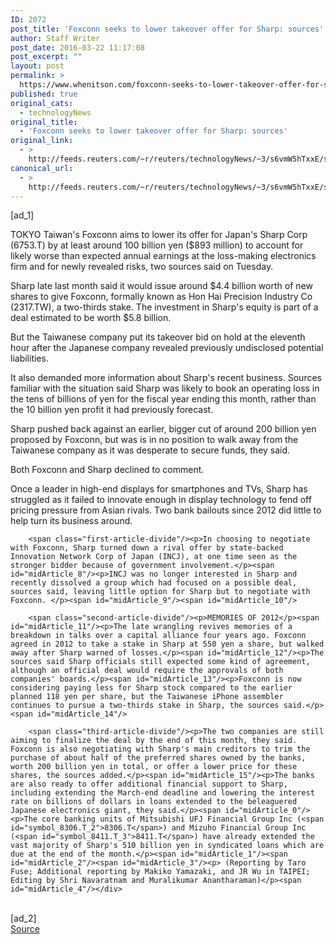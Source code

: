 ```yaml
---
ID: 2072
post_title: 'Foxconn seeks to lower takeover offer for Sharp: sources'
author: Staff Writer
post_date: 2016-03-22 11:17:08
post_excerpt: ""
layout: post
permalink: >
  https://www.whenitson.com/foxconn-seeks-to-lower-takeover-offer-for-sharp-sources/
published: true
original_cats:
  - technologyNews
original_title:
  - 'Foxconn seeks to lower takeover offer for Sharp: sources'
original_link:
  - >
    http://feeds.reuters.com/~r/reuters/technologyNews/~3/s6vmW5hTxxE/story01.htm
canonical_url:
  - >
    http://feeds.reuters.com/~r/reuters/technologyNews/~3/s6vmW5hTxxE/story01.htm
---
```

 [ad_1]
<br><div id="articleText">
<span id="midArticle_start"/>

<span id="midArticle_0"/><span class="focusParagraph" readability="5"><p><span class="articleLocation">TOKYO</span> Taiwan's Foxconn aims to lower its offer for Japan's Sharp Corp (<span id="symbol_6753.T_0">6753.T</span>) by at least around 100 billion yen ($893 million) to account for likely worse than expected annual earnings at the loss-making electronics firm and for newly revealed risks, two sources said on Tuesday.</p></span><span id="midArticle_1"/><p>Sharp late last month said it would issue around $4.4 billion worth of new shares to give Foxconn, formally known as Hon Hai Precision Industry Co (<span id="symbol_2317.TW_1">2317.TW</span>), a two-thirds stake. The investment in Sharp's equity is part of a deal estimated to be worth $5.8 billion.</p><span id="midArticle_2"/><p>But the Taiwanese company put its takeover bid on hold at the eleventh hour after the Japanese company revealed previously undisclosed potential liabilities.</p><span id="midArticle_3"/><p>It also demanded more information about Sharp's recent business. Sources familiar with the situation said Sharp was likely to book an operating loss in the tens of billions of yen for the fiscal year ending this month, rather than the 10 billion yen profit it had previously forecast.  </p><span id="midArticle_4"/><p>Sharp pushed back against an earlier, bigger cut of around 200 billion yen proposed by Foxconn, but was is in no position to walk away from the Taiwanese company as it was desperate to secure funds, they said. </p><span id="midArticle_5"/><p>Both Foxconn and Sharp declined to comment.  </p><span id="midArticle_6"/><p>Once a leader in high-end displays for smartphones and TVs, Sharp has struggled as it failed to innovate enough in display technology to fend off pricing pressure from Asian rivals. Two bank bailouts since 2012 did little to help turn its business around.</p><span id="midArticle_7"/>
        
        <span class="first-article-divide"/><p>In choosing to negotiate with Foxconn, Sharp turned down a rival offer by state-backed Innovation Network Corp of Japan (INCJ), at one time seen as the stronger bidder because of government involvement.</p><span id="midArticle_8"/><p>INCJ was no longer interested in Sharp and recently dissolved a group which had focused on a possible deal, sources said, leaving little option for Sharp but to negotiate with Foxconn. </p><span id="midArticle_9"/><span id="midArticle_10"/>
        
        <span class="second-article-divide"/><p>MEMORIES OF 2012</p><span id="midArticle_11"/><p>The late wrangling revives memories of a breakdown in talks over a capital alliance four years ago. Foxconn agreed in 2012 to take a stake in Sharp at 550 yen a share, but walked away after Sharp warned of losses.</p><span id="midArticle_12"/><p>The sources said Sharp officials still expected some kind of agreement, although an official deal would require the approvals of both companies' boards.</p><span id="midArticle_13"/><p>Foxconn is now considering paying less for Sharp stock compared to the earlier planned 118 yen per share, but the Taiwanese iPhone assembler continues to pursue a two-thirds stake in Sharp, the sources said.</p><span id="midArticle_14"/>
        
        <span class="third-article-divide"/><p>The two companies are still aiming to finalize the deal by the end of this month, they said. Foxconn is also negotiating with Sharp's main creditors to trim the purchase of about half of the preferred shares owned by the banks, worth 200 billion yen in total, or offer a lower price for these shares, the sources added.</p><span id="midArticle_15"/><p>The banks are also ready to offer additional financial support to Sharp, including extending the March-end deadline and lowering the interest rate on billions of dollars in loans extended to the beleaguered Japanese electronics giant, they said.</p><span id="midArticle_0"/><p>The core banking units of Mitsubishi UFJ Financial Group Inc (<span id="symbol_8306.T_2">8306.T</span>) and Mizuho Financial Group Inc (<span id="symbol_8411.T_3">8411.T</span>) have already extended the vast majority of Sharp's 510 billion yen in syndicated loans which are due at the end of the month.</p><span id="midArticle_1"/><span id="midArticle_2"/><span id="midArticle_3"/><p> (Reporting by Taro Fuse; Additional reporting by Makiko Yamazaki, and JR Wu in TAIPEI; Editing by Shri Navaratnam and Muralikumar Anantharaman)</p><span id="midArticle_4"/></div>
<br>[ad_2]
<br><a href="http://feeds.reuters.com/~r/reuters/technologyNews/~3/s6vmW5hTxxE/story01.htm">Source </a>